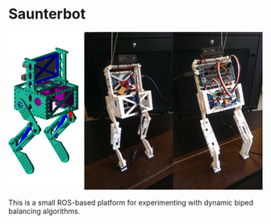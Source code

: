 Saunterbot
==========

<img src="docs/img/bot/banner.png?raw=true" />

This is a small ROS-based platform for experimenting with dynamic biped balancing algorithms.
